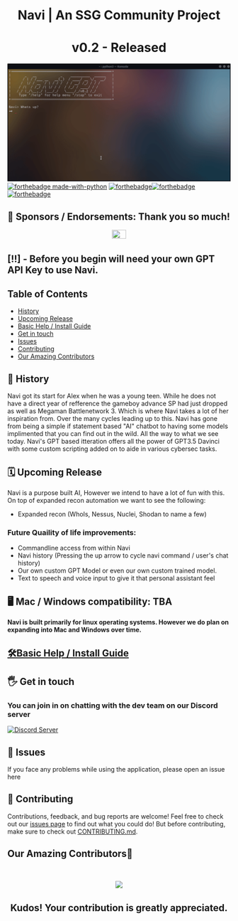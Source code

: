 <div align="center">
  <h1> Navi | An SSG Community Project </h1>
  <h1>v0.2 - Released</h1>
</div>  

![navi demo](/demo/NaviDemo.gif)    
[![forthebadge made-with-python](http://ForTheBadge.com/images/badges/made-with-python.svg)](https://www.python.org/)
[![forthebadge](https://forthebadge.com/images/badges/built-with-love.svg)](https://forthebadge.com)[![forthebadge](https://forthebadge.com/images/badges/powered-by-black-magic.svg)](https://forthebadge.com) [![forthebadge](https://forthebadge.com/images/badges/open-source.svg)](https://forthebadge.com)  

## 🤝 Sponsors / Endorsements: Thank you so much!     
<div align="center">
<img src="https://user-images.githubusercontent.com/89718570/234070674-51080b9a-be10-476f-9bbf-3e1e2a6cca9e.png" width="25%" height="25%">  
</div>  

## [!!] - Before you begin will need your own GPT API Key to use Navi.

 ## Table of Contents
  - [History](#-history)
  - [Upcoming Release](#%EF%B8%8F-upcoming-release)
  - [Basic Help / Install Guide](#%EF%B8%8Fbasic-help)
  - [Get in touch](#%EF%B8%8F-get-in-touch)
  - [Issues](#-issues)
  - [Contributing](#-contributing)
  - [Our Amazing Contributors](#our-amazing-contributors)
  
## 📖 History
Navi got its start for Alex when he was a young teen. While he does not have a direct year of refference the gameboy advance SP had just dropped as well as Megaman Battlenetwork 3. Which is where Navi takes a lot of her inspiration from. Over the many cycles leading up to this. Navi has gone from being a simple if statement based "AI" chatbot to having some models implimented that you can find out in the wild. All the way to what we see today. Navi's GPT based itteration offers all the power of GPT3.5 Davinci with some custom scripting added on to aide in various cybersec tasks.  

## 🗓️ Upcoming Release  
Navi is a purpose built AI, However we intend to have a lot of fun with this. On top of expanded recon automation we want to see the following: 
- Expanded recon (WhoIs, Nessus, Nuclei, Shodan to name a few)

### Future Quaility of life improvements:
- Commandline access from within Navi
- Navi history (Pressing the up arrow to cycle navi command / user's chat history)  
- Our own custom GPT Model or even our own custom trained model.
- Text to speech and voice input to give it that personal assistant feel

## 🖥️ Mac / Windows compatibility: TBA  
**Navi is built primarily for linux operating systems. However we do plan on expanding into Mac and Windows over time.**

## [🛠️Basic Help / Install Guide](https://github.com/SSGorg/Navi/wiki/)

## 🖐️ Get in touch
### You can join in on chatting with the dev team on our Discord server
  <a href="https://discord.gg/ecrBC9wnma"><img src="https://discordapp.com/api/guilds/879757204620726362/widget.png?style=banner3" alt="Discord Server"></a>
  
## 🔧 Issues
If you face any problems while using the application, please open an issue here
  
## 🤝 Contributing

Contributions, feedback, and bug reports are welcome! Feel free to check out our [issues page](https://github.com/SSGorg/Navi/issues) to find out what you could do! But before contributing, make sure to check out [CONTRIBUTING.md](./CONTRIBUTING.md).  

## Our Amazing Contributors🌟

<br>
<a href="https://github.com/SSGorg/Navi/graphs/contributors">
<p align="center">
  <img src="https://contrib.rocks/image?repo=SSGorg/Navi" />
  </p>
</a>

<div align="center">
  <h2 align="center">Kudos! Your contribution is greatly appreciated.<h2>
</div>
